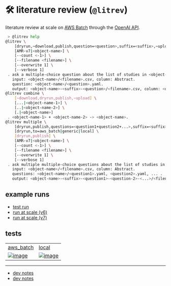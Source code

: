 
# 🛠️ literature review (`@litrev`)

literature review at scale on [AWS Batch](https://aws.amazon.com/batch/) through the [OpenAI API](../completion/).


```bash
 > @litrev help
@litrev \
	[dryrun,~download,publish,question=<question>,suffix=<suffix>,~upload] \
	[AMR-v7|<object-name>] \
	[--count <-1>] \
	[--filename <filename>] \
	[--overwrite 1] \
	[--verbose 1]
 . ask a multiple-choice question about the list of studies in <object-name>.
   input: <object-name>/<filename>.csv, column: Abstract.
   question: <object-name>/<question>.yaml.
   output: <object-name>-<suffix>-<question>/<filename>.csv, column: <question>.
@litrev combine \
	[~download,dryrun,publish,~upload] \
	[...|<object-name-1>] \
	[..|<object-name-2>] \
	[.|<object-name>]
 . <object-name-1> + <object-name-2> -> <object-name>.
@litrev multiple \
	[dryrun,publish,questions=<question1+question2+...>,suffix=<suffix>] \
	[dryrun,to=aws_batch|generic|local] \
	[dryrun,publish] \
	[AMR-v7|<object-name>] \
	[--count <-1>] \
	[--filename <filename>] \
	[--overwrite 1] \
	[--verbose 1]
 . ask multiple multiple-choice questions about the list of studies in <object-name>.
   input: <object-name>/<filename>.csv, column: Abstract.
   questions: <object-name>/<question1>.yaml, <question2>.yaml, ... .
   output: <object-name>-<suffix>-<question1>-<question-2>-<...>/<filename>.csv, columns: <question1>, <question2>, ... .
```

## example runs

- [test run](./docs/test.md)
- [run at scale (v6)](./docs/v6.md)
- [run at scale (v7)](./docs/v7.md)

## tests

|   |   |
| --- | --- |
| [aws_batch](https://github.com/kamangir/notebooks-and-scripts/tree/main/blueflow/workflow/runners/aws_batch.py) | [local](https://github.com/kamangir/notebooks-and-scripts/tree/main/blueflow/workflow/runners/local.py) |
| [![image](https://kamangir-public.s3.ca-central-1.amazonaws.com/AMR-v7-test-litrev-multiple-aws_batch-study-type-screening-result/workflow.gif?raw=true&random=0li7y0cumfn2vykc)](https://kamangir-public.s3.ca-central-1.amazonaws.com/AMR-v7-test-litrev-multiple-aws_batch-study-type-screening-result/workflow.gif?raw=true&random=0li7y0cumfn2vykc) | [![image](https://kamangir-public.s3.ca-central-1.amazonaws.com/AMR-v7-test-litrev-multiple-local-study-type-screening-result/workflow.gif?raw=true&random=5wk8mtwnd4u01vve)](https://kamangir-public.s3.ca-central-1.amazonaws.com/AMR-v7-test-litrev-multiple-local-study-type-screening-result/workflow.gif?raw=true&random=5wk8mtwnd4u01vve) |

---

- [dev notes](https://arash-kamangir.medium.com/%EF%B8%8F-open-ai-experiments-146-6d3390da78c3)
- [dev notes](https://arash-kamangir.medium.com/%EF%B8%8F-open-ai-experiments-145-dc241e47d9e1)
